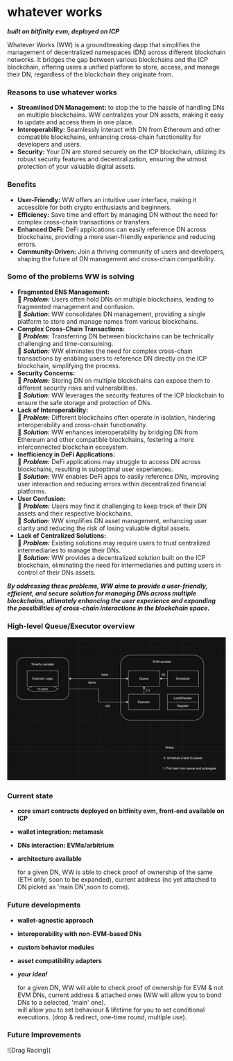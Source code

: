 # whatever works 
***built on bitfinity evm, deployed on ICP***

Whatever Works (WW) is a groundbreaking dapp that simplifies the management of decentralized namespaces (DN) across different blockchain networks. It bridges the gap between various blockchains and the ICP blockchain, offering users a unified platform to store, access, and manage their DN, regardless of the blockchain they originate from.

### Reasons to use whatever works

- **Streamlined DN Management:** to stop the to the hassle of handling DNs on multiple blockchains. WW centralizes your DN assets, making it easy to update and access them in one place.
- **Interoperability:** Seamlessly interact with DN from Ethereum and other compatible blockchains, enhancing cross-chain functionality for developers and users.
- **Security:** Your DN are stored securely on the ICP blockchain, utilizing its robust security features and decentralization, ensuring the utmost protection of your valuable digital assets.


### Benefits

- **User-Friendly:** WW offers an intuitive user interface, making it accessible for both crypto enthusiasts and beginners.
- **Efficiency:** Save time and effort by managing DN without the need for complex cross-chain transactions or transfers.
- **Enhanced DeFi:** DeFi applications can easily reference DN across blockchains, providing a more user-friendly experience and reducing errors.
- **Community-Driven:** Join a thriving community of users and developers, shaping the future of DN management and cross-chain compatibility.

### Some of the problems WW is solving 

- **Fragmented ENS Management:**
<br>:space_invader: ***Problem:*** Users often hold DNs on multiple blockchains, leading to fragmented management and confusion.
<br>:crystal_ball: ***Solution:*** WW consolidates DN management, providing a single platform to store and manage names from various blockchains.
- **Complex Cross-Chain Transactions:**
<br>:space_invader: ***Problem:*** Transferring DN between blockchains can be technically challenging and time-consuming.
<br>:crystal_ball: ***Solution:*** WW eliminates the need for complex cross-chain transactions by enabling users to reference DN directly on the ICP blockchain, simplifying the process.
- **Security Concerns:**
<br>:space_invader: ***Problem:*** Storing DN on multiple blockchains can expose them to different security risks and vulnerabilities.
<br>:crystal_ball: ***Solution:*** WW leverages the security features of the ICP blockchain to ensure the safe storage and protection of DNs.
- **Lack of Interoperability:**
<br>:space_invader: ***Problem:*** Different blockchains often operate in isolation, hindering interoperability and cross-chain functionality.
<br>:crystal_ball: ***Solution:*** WW enhances interoperability by bridging DN from Ethereum and other compatible blockchains, fostering a more interconnected blockchain ecosystem.
- **Inefficiency in DeFi Applications:**
<br>:space_invader: ***Problem:*** DeFi applications may struggle to access DN across blockchains, resulting in suboptimal user experiences.
<br>:crystal_ball: ***Solution:*** WW enables DeFi apps to easily reference DNs, improving user interaction and reducing errors within decentralized financial platforms.
- **User Confusion:**
<br>:space_invader: ***Problem:*** Users may find it challenging to keep track of their DN assets and their respective blockchains.
<br>:crystal_ball: ***Solution:*** WW simplifies DN asset management, enhancing user clarity and reducing the risk of losing valuable digital assets.
- **Lack of Centralized Solutions:**
<br>:space_invader: ***Problem:*** Existing solutions may require users to trust centralized intermediaries to manage their DNs.
<br>:crystal_ball: ***Solution:*** WW provides a decentralized solution built on the ICP blockchain, eliminating the need for intermediaries and putting users in control of their DNs assets.

***By addressing these problems, WW aims to provide a user-friendly, efficient, and secure solution for managing DNs across multiple blockchains, ultimately enhancing the user experience and expanding the possibilities of cross-chain interactions in the blockchain space.***

### High-level Queue/Executor overview
![Drag Racing](highlevelarchitecture.jpg)

### Current state
- **core smart contracts deployed on bitfinity evm, front-end available on ICP** 
- **wallet integration: metamask**
- **DNs interaction: EVMs/arbitrium**
- **architecture available**

  for a given DN, WW is able to check proof of ownership of the same (ETH only, soon to be expanded), current address (no yet attached to DN picked as 'main DN',soon to come).

### Future developments
- **wallet-agnostic approach** 
- **interoperability with non-EVM-based DNs**
- **custom behavior modules**
- **asset compatibility adapters**
- ***your idea!***

  for a given DN, WW will able to check proof of ownership for EVM & not EVM DNs, current address & attached ones (WW will allow you to bond DNs to a selected, 'main' one). 
<br> will allow you to set behaviour & lifetime for you to set conditional executions. (drop & redirect, one-time round, multiple use).

### Future Improvements 

![Drag Racing](
